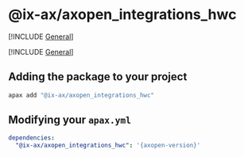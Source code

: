 # @ix-ax/axopen_integrations_hwc

[!INCLUDE [General](../docs/README.md)]

[!INCLUDE [General](../../../docfx/articles/notes/APAX_PACAKGE_GENERAL.md)]


## Adding the package to your project
~~~bash
apax add "@ix-ax/axopen_integrations_hwc"
~~~

## Modifying your `apax.yml`

~~~yml
dependencies:
  "@ix-ax/axopen_integrations_hwc": '{axopen-version}'  
~~~